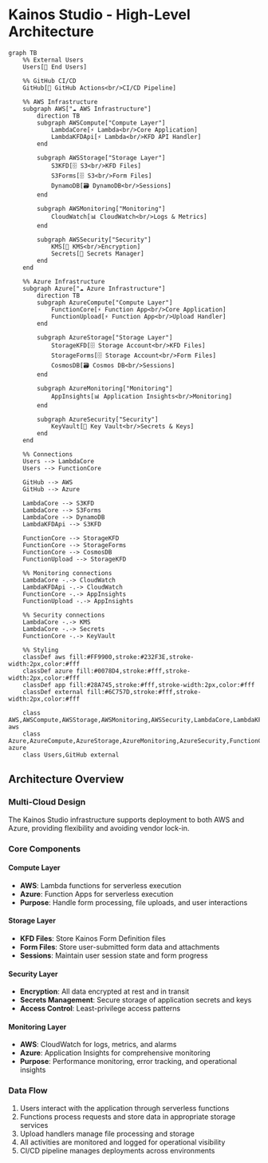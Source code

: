 # Kainos Studio - High-Level Architecture

```mermaid
graph TB
    %% External Users
    Users[👥 End Users]
    
    %% GitHub CI/CD
    GitHub[🔄 GitHub Actions<br/>CI/CD Pipeline]
    
    %% AWS Infrastructure
    subgraph AWS["☁️ AWS Infrastructure"]
        direction TB
        subgraph AWSCompute["Compute Layer"]
            LambdaCore[⚡ Lambda<br/>Core Application]
            LambdaKFDApi[⚡ Lambda<br/>KFD API Handler]
        end
        
        subgraph AWSStorage["Storage Layer"]
            S3KFD[🗄️ S3<br/>KFD Files]
            S3Forms[🗄️ S3<br/>Form Files]
            DynamoDB[🗃️ DynamoDB<br/>Sessions]
        end
        
        subgraph AWSMonitoring["Monitoring"]
            CloudWatch[📊 CloudWatch<br/>Logs & Metrics]
        end
        
        subgraph AWSSecurity["Security"]
            KMS[🔐 KMS<br/>Encryption]
            Secrets[🔑 Secrets Manager]
        end
    end
    
    %% Azure Infrastructure
    subgraph Azure["☁️ Azure Infrastructure"]
        direction TB
        subgraph AzureCompute["Compute Layer"]
            FunctionCore[⚡ Function App<br/>Core Application]
            FunctionUpload[⚡ Function App<br/>Upload Handler]
        end
        
        subgraph AzureStorage["Storage Layer"]
            StorageKFD[🗄️ Storage Account<br/>KFD Files]
            StorageForms[🗄️ Storage Account<br/>Form Files]
            CosmosDB[🗃️ Cosmos DB<br/>Sessions]
        end
        
        subgraph AzureMonitoring["Monitoring"]
            AppInsights[📊 Application Insights<br/>Monitoring]
        end
        
        subgraph AzureSecurity["Security"]
            KeyVault[🔐 Key Vault<br/>Secrets & Keys]
        end
    end
    
    %% Connections
    Users --> LambdaCore
    Users --> FunctionCore
    
    GitHub --> AWS
    GitHub --> Azure
    
    LambdaCore --> S3KFD
    LambdaCore --> S3Forms
    LambdaCore --> DynamoDB
    LambdaKFDApi --> S3KFD
    
    FunctionCore --> StorageKFD
    FunctionCore --> StorageForms
    FunctionCore --> CosmosDB
    FunctionUpload --> StorageKFD
    
    %% Monitoring connections
    LambdaCore -.-> CloudWatch
    LambdaKFDApi -.-> CloudWatch
    FunctionCore -.-> AppInsights
    FunctionUpload -.-> AppInsights
    
    %% Security connections
    LambdaCore -.-> KMS
    LambdaCore -.-> Secrets
    FunctionCore -.-> KeyVault
    
    %% Styling
    classDef aws fill:#FF9900,stroke:#232F3E,stroke-width:2px,color:#fff
    classDef azure fill:#0078D4,stroke:#fff,stroke-width:2px,color:#fff
    classDef app fill:#28A745,stroke:#fff,stroke-width:2px,color:#fff
    classDef external fill:#6C757D,stroke:#fff,stroke-width:2px,color:#fff
    
    class AWS,AWSCompute,AWSStorage,AWSMonitoring,AWSSecurity,LambdaCore,LambdaKFDApi,S3KFD,S3Forms,DynamoDB,CloudWatch,KMS,Secrets aws
    class Azure,AzureCompute,AzureStorage,AzureMonitoring,AzureSecurity,FunctionCore,FunctionUpload,StorageKFD,StorageForms,CosmosDB,AppInsights,KeyVault azure
    class Users,GitHub external
```

## Architecture Overview

### Multi-Cloud Design
The Kainos Studio infrastructure supports deployment to both AWS and Azure, providing flexibility and avoiding vendor lock-in.

### Core Components

#### Compute Layer
- **AWS**: Lambda functions for serverless execution
- **Azure**: Function Apps for serverless execution
- **Purpose**: Handle form processing, file uploads, and user interactions

#### Storage Layer
- **KFD Files**: Store Kainos Form Definition files
- **Form Files**: Store user-submitted form data and attachments
- **Sessions**: Maintain user session state and form progress

#### Security Layer
- **Encryption**: All data encrypted at rest and in transit
- **Secrets Management**: Secure storage of application secrets and keys
- **Access Control**: Least-privilege access patterns

#### Monitoring Layer
- **AWS**: CloudWatch for logs, metrics, and alarms
- **Azure**: Application Insights for comprehensive monitoring
- **Purpose**: Performance monitoring, error tracking, and operational insights

### Data Flow
1. Users interact with the application through serverless functions
2. Functions process requests and store data in appropriate storage services
3. Upload handlers manage file processing and storage
4. All activities are monitored and logged for operational visibility
5. CI/CD pipeline manages deployments across environments
